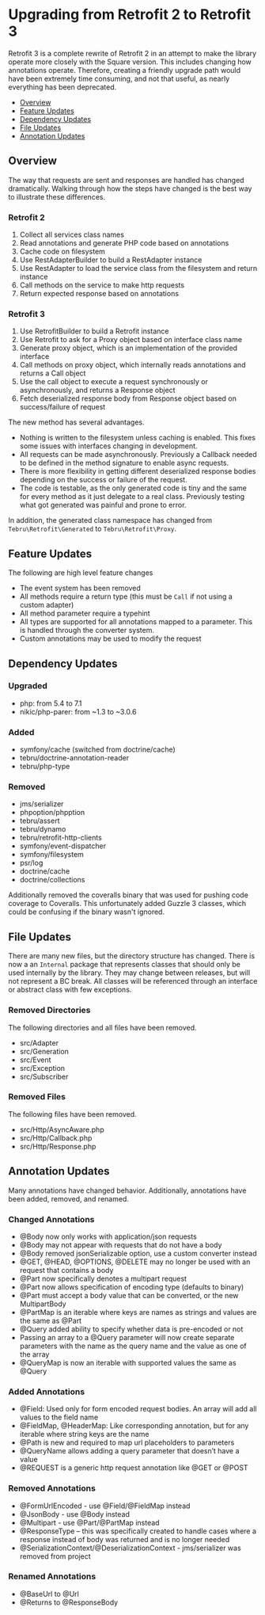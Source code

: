 Upgrading from Retrofit 2 to Retrofit 3
=======================================

Retrofit 3 is a complete rewrite of Retrofit 2 in an attempt to make
the library operate more closely with the Square version. This includes
changing how annotations operate. Therefore, creating a friendly upgrade
path would have been extremely time consuming, and not that useful, as
nearly everything has been deprecated.

- [Overview](#overview)
- [Feature Updates](#feature-updates)
- [Dependency Updates](#dependency-updates)
- [File Updates](#file-updates)
- [Annotation Updates](#annotation-updates)

Overview
--------

The way that requests are sent and responses are handled has changed
dramatically. Walking through how the steps have changed is the best
way to illustrate these differences.

### Retrofit 2

1. Collect all services class names
2. Read annotations and generate PHP code based on annotations
3. Cache code on filesystem
4. Use RestAdapterBuilder to build a RestAdapter instance
5. Use RestAdapter to load the service class from the filesystem and return instance
6. Call methods on the service to make http requests
7. Return expected response based on annotations

### Retrofit 3

1. Use RetrofitBuilder to build a Retrofit instance
2. Use Retrofit to ask for a Proxy object based on interface class name
3. Generate proxy object, which is an implementation of the provided interface
4. Call methods on proxy object, which internally reads annotations and
returns a Call object
5. Use the call object to execute a request synchronously or asynchronously,
and returns a Response object
6. Fetch deserialized response body from Response object based on success/failure
of request

The new method has several advantages.

- Nothing is written to the filesystem unless caching is enabled. This
fixes some issues with interfaces changing in development.
- All requests can be made asynchronously. Previously a Callback needed
to be defined in the method signature to enable async requests.
- There is more flexibility in getting different deserialized response
bodies depending on the success or failure of the request.
- The code is testable, as the only generated code is tiny and the same
for every method as it just delegate to a real class. Previously testing
what got generated was painful and prone to error.

In addition, the generated class namespace has changed from
`Tebru\Retrofit\Generated` to `Tebru\Retrofit\Proxy`.

Feature Updates
---------------

The following are high level feature changes

- The event system has been removed
- All methods require a return type (this must be `Call` if not using a custom adapter)
- All method parameter require a typehint
- All types are supported for all annotations mapped to a parameter. This
is handled through the converter system.
- Custom annotations may be used to modify the request

Dependency Updates
------------------

### Upgraded

- php: from 5.4 to 7.1
- nikic/php-parer: from ~1.3 to ~3.0.6

### Added

- symfony/cache (switched from doctrine/cache)
- tebru/doctrine-annotation-reader
- tebru/php-type

### Removed

- jms/serializer
- phpoption/phpption
- tebru/assert
- tebru/dynamo
- tebru/retrofit-http-clients
- symfony/event-dispatcher
- symfony/filesystem
- psr/log
- doctrine/cache
- doctrine/collections

Additionally removed the coveralls binary that was used for pushing
code coverage to Coveralls. This unfortunately added Guzzle 3 classes,
which could be confusing if the binary wasn't ignored.

File Updates
------------

There are many new files, but the directory structure has changed. There
is now a an `Internal` package that represents classes that should only
be used internally by the library. They may change between releases,
but will not represent a BC break. All classes will be referenced through
an interface or abstract class with few exceptions.

### Removed Directories

The following directories and all files have been removed.

- src/Adapter
- src/Generation
- src/Event
- src/Exception
- src/Subscriber

### Removed Files

The following files have been removed.

- src/Http/AsyncAware.php
- src/Http/Callback.php
- src/Http/Response.php

Annotation Updates
------------------

Many annotations have changed behavior. Additionally, annotations have
been added, removed, and renamed.

### Changed Annotations

- @Body now only works with application/json requests
- @Body may not appear with requests that do not have a body
- @Body removed jsonSerializable option, use a custom converter instead
- @GET, @HEAD, @OPTIONS, @DELETE may no longer be used with an request that contains a body
- @Part now specifically denotes a multipart request
- @Part now allows specification of encoding type (defaults to binary)
- @Part must accept a body value that can be converted, or the new MultipartBody
- @PartMap is an iterable where keys are names as strings and values are the same as @Part
- @Query added ability to specify whether data is pre-encoded or not
- Passing an array to a @Query parameter will now create separate
parameters with the name as the query name and the value as one of the array
- @QueryMap is now an iterable with supported values the same as @Query

### Added Annotations

- @Field: Used only for form encoded request bodies. An array will add all values to the field name
- @FieldMap, @HeaderMap: Like corresponding annotation, but for any iterable where string keys are the name
- @Path is new and required to map url placeholders to parameters
- @QueryName allows adding a query parameter that doesn’t have a value
- @REQUEST is a generic http request annotation like @GET or @POST

### Removed Annotations

- @FormUrlEncoded - use @Field/@FieldMap instead
- @JsonBody - use @Body instead
- @Multipart - use @Part/@PartMap instead
- @ResponseType – this was specifically created to handle cases where a response instead of body was returned and is no longer needed
- @SerializationContext/@DeserializationContext - jms/serializer was removed from project

### Renamed Annotations

- @BaseUrl to @Url
- @Returns to @ResponseBody

